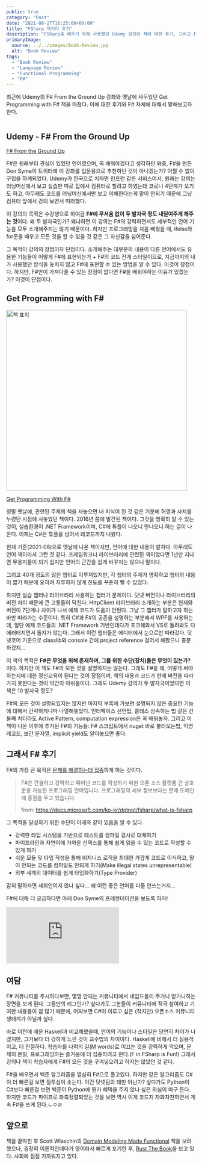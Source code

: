 ```yaml
---
public: true
category: "Post"
date: "2021-08-27T16:25:00+09:00"
title: "FSharp 책거리 후기"
description: "FSharp을 배우기 위해 사용했던 Udemy 강의와 책에 대한 후기, 그리고 FSharp 자체에 대한 후기"
primaryImage:
  source: ../../images/Book-Review.jpg
  alt: "Book Review"
tags:
  - "Book Review"
  - "Language Review"
  - "Functional Programming"
  - "F#"
---
```


최근에 Udemy의 F# From the Ground Up 강좌와 옛날에 사두었던 Get Programming with F# 책을 마쳤다. 이에 대한 후기와 F# 자체에 대해서 말해보고자 한다.

```toc

```

## Udemy - F# From the Ground Up

[F# From the Ground Up](https://www.udemy.com/course/fsharp-from-the-ground-up/)

F#은 원래부터 관심이 있었던 언어였으며, 꼭 배워야겠다고 생각하던 와중, F#을 만든 Don Syme이 트위터에 이 강좌를 입문용으로 추천하던 것이 아니겠는가? 어쩔 수 없이 구입을 하게되었다. Udemy가 한국으로 치자면 인프런 같은 서비스여서, 원래는 강의는 러닝머신에서 보고 실습만 따로 집에서 컴퓨터로 할려고 하였는데 코로나 4단계가 오기도 하고, 아무래도 코드를 러닝머신에서만 보고 이해한다는게 말이 안되기 때문에 그냥 컴퓨터 앞에서 강의 보면서 따라했다.

이 강의의 목적은 수강생으로 하여금 **F#에 무서움 없이 두 발자국 정도 내딛여주게 해주는 것**이다. 왜 두 발자국인가? 왜냐하면 이 강의는 F#의 강력하면서도 세부적인 언어 기능을 모두 소개해주지는 않기 때문이다. 하지만 프로그래밍을 처음 배웠을 때, ifelse와 for문을 배우고 모든 것을 할 수 있을 것 같은 그 자신감을 심어준다.

그 목적이 강의의 장점이자 단점이다. 소개해주는 대부분의 내용이 다른 언어에서도 유용한 기능들이 어떻게 F#에 표현되는가 + F#의 코드 전개 스타일이므로, 지금까지의 내가 사용했던 방식을 놓치지 않고 F#에 표현할 수 있는 방법을 알 수 있다. 이것이 장점이다. 하지만, F#만이 가져다줄 수 있는 장점이 없다면 F#을 배워야하는 이유가 있겠는가? 이것이 단점이다.

## Get Programming with F#

<img src="https://images.manning.com/book/2/6ccdc18-2956-4d1b-8773-8f4d3bbf09c9/Abraham-Fsharp_FC_hires.png" alt="책 표지" style="width: 50vw; max-width: 800px" />

[Get Programming With F#](https://book.naver.com/bookdb/book_detail.nhn?bid=7436299)

정말 옛날에, 관련된 주제의 책을 사놓으면 내 지식이 된 것 같은 기분에 허영과 사치를 누렸던 시점에 사놓았던 책이다. 2016년 쯤에 발간된 책이다. 그것을 명확히 알 수 있는 것이, 실습환경이 .NET Framework이며, C#에 튜플이 나오니 안나오니 하는 글이 나온다. 이제는 C#은 튜플을 넘어서 레코드까지 나왔다.

현재 기준(2021-08)으로 옛날에 나온 책이지만, 언어에 대한 내용이 알차다. 아무래도 언어 책이라서 그런 것 같다. 프레임워크나 라이브러리에 관련된 책이었다면 1년만 지나면 무용지물이 되기 쉽지만 언어의 근간을 쉽게 바꾸지는 않으니 말이다.

그리고 40개 정도의 많은 챕터로 이루져있지만, 각 챕터의 주제가 명확하고 챕터의 내용이 짧기 때문에 오히려 지루하지 않게 진도를 꾸준히 뺄 수 있었다.

하지만 실습 챕터나 라이브러리 사용하는 챕터가 문제이다. 닷넷 버전이나 라이브러리의 버전 차이 때문에 큰 고통들이 닥친다. HttpClient 라이브러리 소개하는 부분은 현재와 버전이 7단계나 차이가 나서 예제 코드가 도움이 안된다. 그냥 그 챕터가 말하고자 하는 바만 따라가는 수준이다. 특히 C#과 F#의 공존을 설명하는 부분에서 WPF를 사용하는데, 일단 예제 코드들의 .NET Framework 기반인데다가 포크해와서 VS로 돌려봐도 다 에러터지면서 돌지가 않는다. 그래서 이런 챕터들은 에디터에서 눈으로만 따라갔다. 닷넷코어 기준으로 classlib와 console 간에 project reference 걸어서 해봤으니 충분하겠지...

이 책의 목적은 **F#은 무엇을 위해 존재하며, 그를 위한 수단(장치)들은 무엇이 있는가?** 이다. 하지만 이 책도 F#의 모든 것을 설명하지는 않는다. 그래도 F#을 왜, 어떻게 써야하는지에 대한 정신교육이 된다는 것이 장점이며, 책의 내용과 코드가 현재 버전을 따라가지 못한다는 것이 약간의 아쉬움이다. 그래도 Udemy 강의가 두 발자국이었다면 이 책은 10 발자국 정도?

F#의 모든 것이 설명되있지는 않지만 마지막 부록에 가보면 설명되지 않은 중요한 기능에 대해서 간략하게나마 나열해놓았다. 인터페이스 선언법, 클래스 상속하는 법 같은 건 둘째 치더라도 Active Pattern, computation expression은 꼭 배워놓자. 그리고 이 책이 나온 이후에 추가된 F#의 기능들: F# 스크립트에서 nuget 바로 불러오는법, 익명 레코드, 보간 문자열, implicit yield도 알아놓으면 좋다.

## 그래서 F# 후기

F#의 가장 큰 목적은 <u>문제를 해결하는데 집중</u>하게 하는 것이다.

> F#은 간결하고 강력하고 뛰어난 코드를 작성하기 위한 오픈 소스 플랫폼 간 상호 운용 가능한 프로그래밍 언어입니다. 프로그래밍의 세부 정보보다는 문제 도메인에 중점을 두고 있습니다.
>
> from: https://docs.microsoft.com/ko-kr/dotnet/fsharp/what-is-fsharp

그 목적을 달성하기 위한 수단이 아래와 같이 있음을 알 수 있다.

- 강력한 타입 시스템을 기반으로 테스트를 컴파일 검사로 대체하기
- 파이프라인과 자연어에 가까운 신택스를 통해 쉽게 읽을 수 있는 코드로 작성할 수 있게 하기
- 쉬운 모듈 및 타입 작성을 통해 비지니스 로직을 최대한 가깝게 코드로 이식하고, 말이 안되는 코드를 컴파일도 안되게 하기(Make illegal states unrepresentable)
- 외부 세계의 데이터를 쉽게 타입화하기(Type Provider)

감히 말하자면 세최언이지 않나 싶다... 왜 이런 좋은 언어를 다들 안쓰는거지...

F#에 대해 더 궁금하다면 아래 Don Syme의 프레젠테이션을 보도록 하자!

<iframe src="https://www.youtube.com/embed/1AZA1zoP-II" title="YouTube video player" frameborder="0" allow="accelerometer; autoplay; clipboard-write; encrypted-media; gyroscope; picture-in-picture" allowfullscreen></iframe>

## 여담

F# 커뮤니티를 주시하다보면, 몇명 안되는 커뮤니티에서 네임드들이 주거니 받거니하는 장면을 보게 된다. 그들만의 리그인가? 싶다가도 그분들이 커뮤니티에 적극 참여하고 기여한 내용들이 참 많기 때문에, 어찌보면 C#이 이루고 싶은 (작지만) 오픈소스 커뮤니티 생태계가 아닐까 싶다.

바로 이전에 배운 Haskell과 비교해봤을때, 언어의 기능이나 스타일은 당연히 차이가 나겠지만, 그거보다 더 강하게 느낀 것이 교수법의 차이이다. Haskell에 비해서 더 실용적이고, 더 친절하다. 학습자를 나락의 길(M words)로 이끄는 것을 강력하게 막으며, 문제의 본질, 프로그래밍하는 즐거움에 더 집중하려고 한다.(F in FSharp is Fun!) 그래서 강의나 책이 학습자에게 F#의 모든 것을 구겨넣으려고 하지는 않았던 것 같다.

F#을 배우면서 백준 알고리즘을 열심히 F#으로 풀고있다. 하지만 같은 알고리즘도 C#이 더 빠른걸 보면 질투심이 솟는다. 이건 닷넷팀의 태만 아닌가? 싶다가도 Python이 C#보다 빠른걸 보면 백준이 Python에 뭔가 혜택을 주지 않나 싶은 의심이 마구 든다. 하지만 코드가 파이프로 좌측정렬되있는 것을 보면 역시 이게 코드지 자화자찬하면서 계속 F#을 쓰게 된다.ㄴㅇㄹ

## 앞으로

책을 끝마친 후 Scott Wlaschin의 [Domain Modeling Made Functional](https://pragprog.com/titles/swdddf/domain-modeling-made-functional/) 책을 보려했으나, 굉장히 이론적인데다가 영어라서 빠르게 포기한 후, [Rust The Book](https://doc.rust-lang.org/book/title-page.html)을 보고 있다. 사회에 점점 가까워지고 있다.

